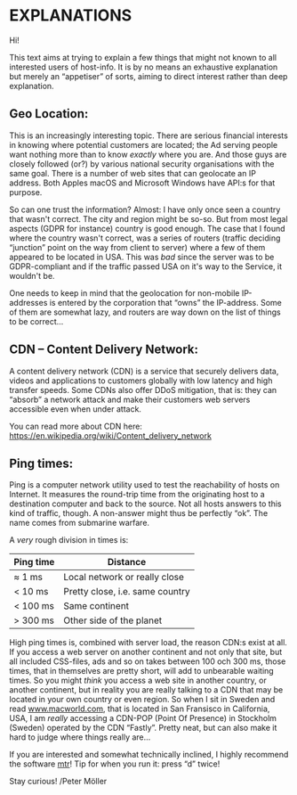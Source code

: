 # EXPLANATIONS

Hi!

This text aims at trying to explain a few things that might not known to all interested users of host-info.
It is by no means an exhaustive explanation but merely an “appetiser” of sorts, aiming to direct interest rather than deep explanation.


## Geo Location:
This is an increasingly interesting topic. There are serious financial interests in knowing where potential customers are located; the Ad serving people want nothing more than to know *exactly* where you are. And those guys are closely followed (or?) by various national security organisations with the same goal. 
There is a number of web sites that can geolocate an IP address. Both Apples macOS and Microsoft Windows have API:s for that purpose.

So can one trust the information? Almost: I have only once seen a country that wasn't correct. The city and region might be so-so. But from most legal aspects (GDPR for instance) country is good enough. The case that I found where the country wasn't correct, was a series of routers (traffic deciding “junction” point on the way from client to server) where a few of them appeared to be located in USA. This was *bad* since the server was to be GDPR-compliant and if the traffic passed USA on it's way to the Service, it wouldn't be.

One needs to keep in mind that the geolocation for non-mobile IP-addresses is entered by the corporation that “owns” the IP-address. Some of them are somewhat lazy, and routers are way down on the list of things to be correct…


## CDN – Content Delivery Network:
A content delivery network (CDN) is a service that securely delivers data, videos and applications to customers globally with low latency and high transfer speeds. 
Some CDNs also offer DDoS mitigation, that is: they can “absorb” a network attack and make their customers web servers accessible even when under attack.

You can read more about CDN here: 
https://en.wikipedia.org/wiki/Content_delivery_network


## Ping times:
Ping is a computer network utility used to test the reachability of hosts on Internet. It measures the round-trip time from the originating host to a destination computer and back to the source. Not all hosts answers to this kind of traffic, though. A non-answer might thus be perfectly “ok”.
The name comes from submarine warfare.

A *very* rough division in times is:

| Ping time | Distance |
|-----------|----------|
|   ≈ 1 ms  | Local network or really close   |
|  < 10 ms  | Pretty close, i.e. same country |
| < 100 ms  | Same continent                  |
| > 300 ms  | Other side of the planet        |

High ping times is, combined with server load, the reason CDN:s exist at all. If you access a web server on another continent and not only that site, but all included CSS-files, ads and so on takes between 100 och 300 ms, those times, that in themselves are pretty short, will add to unbearable waiting times. So you might *think* you access a web site in another country, or another continent, but in reality you are really talking to a CDN that may be located in your own country or even region. So when I sit in Sweden and read www.macworld.com, that is located in San Fransisco in California, USA, I am *really* accessing a CDN-POP (Point Of Presence) in Stockholm (Sweden) operated by the CDN “Fastly”. Pretty neat, but can also make it hard to judge where things really are…

If you are interested and somewhat technically inclined, I highly recommend the software [mtr](https://github.com/traviscross/mtr)! Tip for when you run it: press “d” twice!



Stay curious!
/Peter Möller